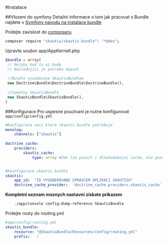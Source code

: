 #Instalace

##Vlozeni do symfony
Detailni informace o tom jak pracovat s Bundle najdete v [Symfony navodu na instalace bundle](http://symfony.com/doc/current/cookbook/bundles/installation.html)

Pridejte zavislost do [composeru](https://getcomposer.org/doc/00-intro.md)
```bash
composer require "skautis/skautis-bundle": "*@dev";
```
Upravte soubor app/AppKernell.php
```php
$bundle = array(
 // Nejaky kod tu uz bude
 // Nasledujici je potreba dopsat
 
 //Bundle vyzadovane SkautisBundlem
 new Doctrine\Bundle\DoctrineBundle\DoctrineBundle(),
 
 //Samotny SkautisBundle
 new SkautisBundle\SkautisBundle(),
)
```

##Konfigurace
Pro uspesne pouzivani je nutne konfigurovat ``app/config/config.yml``
```yaml
#Konfigurace veci ktere skautis bundle potrebuje
monolog:
    channels: ["skautis"]
    
doctrine_cache: 
    providers: 
        skautis_cache: 
            type: array #Zde lze pouzit i dlouhodobejsi cache, ale pozor Skautis obsahuje soukrome informace!


#Kounfigurace skautis bundle
skautis:
    app_id:  "ID VYGENEROVANE SPRAVCEM APLIKACI SKAUTISU"
    doctrine_cache_provider:  'doctrine_cache.providers.skautis_cache' #Definovano u doctrine_cache
```
**Kompletni seznam moznych nastavni ziskate prikazem**
```bash
    ./app/console config:dump-reference SkautisBundle 
```

Pridejte routy do routing.yml
```yaml
#app/config/routing.yml
skautis_bundle:
    resource: "@SkautisBundle/Resources/config/routing.yml"
    prefix:   /
```